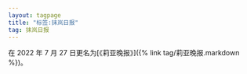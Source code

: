 ```yaml
---
layout: tagpage
title: "标签:抹岚日报"
tag: 抹岚日报
---
```


在 2022 年 7 月 27 日更名为[《莉亚晚报》]({% link tag/莉亚晚报.markdown %})。
